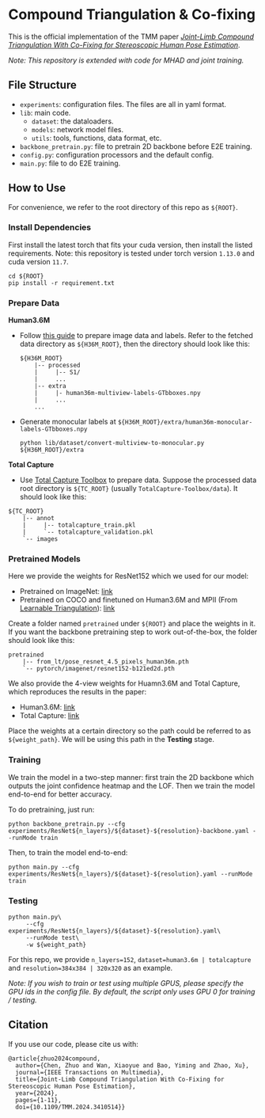 # Compound Triangulation & Co-fixing

This is the official implementation of the TMM paper [*Joint-Limb Compound Triangulation With Co-Fixing for Stereoscopic Human Pose Estimation*](https://ieeexplore.ieee.org/abstract/document/10551483).

*Note: This repository is extended with code for MHAD and joint training.*

## File Structure

* `experiments`: configuration files. The files are all in yaml format.
* `lib`: main code. 
    * `dataset`: the dataloaders. 
    * `models`: network model files.
    * `utils`: tools, functions, data format, etc.
* `backbone_pretrain.py`: file to pretrain 2D backbone before E2E training.
* `config.py`: configuration processors and the default config.
* `main.py`: file to do E2E training.

## How to Use

For convenience, we refer to the root directory of this repo as `${ROOT}`.

### Install Dependencies

First install the latest torch that fits your cuda version, then install the listed requirements. Note: this repository is tested under torch version `1.13.0` and cuda version `11.7`.

```shell
cd ${ROOT}
pip install -r requirement.txt
```

### Prepare Data

**Human3.6M**

* Follow [this guide](https://github.com/karfly/learnable-triangulation-pytorch/blob/master/mvn/datasets/human36m_preprocessing/README.md) to prepare image data and labels. Refer to the fetched data directory as `${H36M_ROOT}`, then the directory should look like this:
    ```shell
    ${H36M_ROOT}
        |-- processed
        |     |-- S1/
        |     ...
        |-- extra
        |     |- human36m-multiview-labels-GTbboxes.npy
        |     ...
        ...
    ```
* Generate monocular labels at `${H36M_ROOT}/extra/human36m-monocular-labels-GTbboxes.npy`
    ```shell
    python lib/dataset/convert-multiview-to-monocular.py ${H36M_ROOT}/extra
    ```

**Total Capture**

* Use [Total Capture Toolbox](https://github.com/zhezh/TotalCapture-Toolbox) to prepare data. Suppose the processed data root directory is `${TC_ROOT}` (usually `TotalCapture-Toolbox/data`). It should look like this:

```shell
${TC_ROOT}
    |-- annot
    |     |-- totalcapture_train.pkl
    |     `-- totalcapture_validation.pkl
    `-- images
```

### Pretrained Models

Here we provide the weights for ResNet152 which we used for our model:

* Pretrained on ImageNet: [link](https://download.pytorch.org/models/resnet152-b121ed2d.pth)
* Pretrained on COCO and finetuned on Human3.6M and MPII (From [Learnable Triangulation](https://github.com/karfly/learnable-triangulation-pytorch)): [link](https://disk.yandex.ru/d/hv-uH_7TY0ONpg)

Create a folder named `pretrained` under `${ROOT}` and place the weights in it. If you want the backbone pretraining step to work out-of-the-box, the folder should look like this:

```shell
pretrained
    |-- from_lt/pose_resnet_4.5_pixels_human36m.pth
    `-- pytorch/imagenet/resnet152-b121ed2d.pth
```

We also provide the 4-view weights for Huamn3.6M and Total Capture, which reproduces the results in the paper:

* Human3.6M: [link](https://drive.google.com/file/d/1d-CL9Nlzva_llNwRtELt7lGOy_CGgt8z/view?usp=sharing)
* Total Capture: [link](https://drive.google.com/file/d/1sjvx5d7woQKDPkOLiZpoFgRW-9JwFTdU/view?usp=sharing)

Place the weights at a certain directory so the path could be referred to as `${weight_path}`. We will be using this path in the **Testing** stage.

### Training

We train the model in a two-step manner: first train the 2D backbone which outputs the joint confidence heatmap and the LOF. Then we train the model end-to-end for better accuracy.

To do pretraining, just run:

```shell
python backbone_pretrain.py --cfg experiments/ResNet${n_layers}/${dataset}-${resolution}-backbone.yaml --runMode train
```

Then, to train the model end-to-end:

```shell
python main.py --cfg experiments/ResNet${n_layers}/${dataset}-${resolution}.yaml --runMode train
```

### Testing

```shell
python main.py\
     --cfg experiments/ResNet${n_layers}/${dataset}-${resolution}.yaml\
     --runMode test\
     -w ${weight_path}
```

For this repo, we provide `n_layers=152`, `dataset=human3.6m | totalcapture` and `resolution=384x384 | 320x320` as an example.

*Note: If you wish to train or test using multiple GPUS, please specify the GPU ids in the config file. By default, the script only uses GPU 0 for training / testing.*

## Citation

If you use our code, please cite us with:

```
@article{zhuo2024compound,
  author={Chen, Zhuo and Wan, Xiaoyue and Bao, Yiming and Zhao, Xu},
  journal={IEEE Transactions on Multimedia}, 
  title={Joint-Limb Compound Triangulation With Co-Fixing for Stereoscopic Human Pose Estimation}, 
  year={2024},
  pages={1-11},
  doi={10.1109/TMM.2024.3410514}}
```